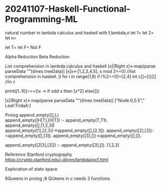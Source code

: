# 20241107-Haskell-Functional-Programming-ML

natural number in lambda calculus and haskell
with f,lambda,n
let 1= 
let 2=
let n=

let T=
let F=
Not F

Alpha Reduction
Beta Reduction

List comprehension in lambda calculus and haskell
[x|(Right x)<-map(parse parseData "")(lines treeData)]  [x|x<-[1,2,3,4,5], x mod 2==0]  //list comprehension in haskell.  [i for i in range(1,6) if i%2==0]=[2,4] int c[]=[()[]] //in c 

print([1..10]>>=(\x -> if odd x then [x*2] else[]))

[x|(Right x)<-map(parse parseData "")(lines treeData)]
["Node:0,5.5","  Leaf:TridaA:]  


Prolog
append_empty([],L)    
append_empty([H|T],[H|T]) :- append_empty(T,T1).  
append_empty([],[1,2,3])  
append_empty([1],[2,3])->append_empty([],[2,3]).
append_empty([2],[3])->append_empty([],[3]).
append_empty([3],[])->append_empty([],[]).

append_empty([2|3],[2|]) :- append_empty([3],[]).
[1,2,3]


Reference
Stanford cryptography
https://crypto.stanford.edu/~blynn/lambda/pcf.html

Exploration of state space

8Queens in prolog ;8 QUeens in c needs 3 functions



